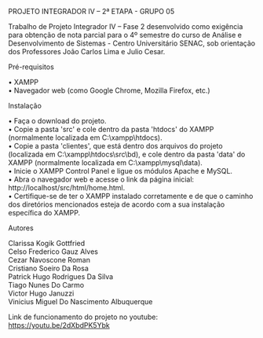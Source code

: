 PROJETO INTEGRADOR IV – 2ª ETAPA - GRUPO 05

Trabalho de Projeto Integrador IV – Fase 2 desenvolvido como exigência para obtenção de nota parcial para o 4º semestre do curso de Análise e Desenvolvimento de Sistemas - Centro 
Universitário SENAC, sob orientação dos Professores João Carlos Lima e Julio Cesar.

Pré-requisitos

• XAMPP                                                                                                                                                                             
• Navegador web (como Google Chrome, Mozilla Firefox, etc.)

Instalação

• Faça o download do projeto.                                                                                                                                
• Copie a pasta 'src' e cole dentro da pasta 'htdocs' do XAMPP (normalmente localizada em C:\xampp\htdocs).                                                                                                       
• Copie a pasta 'clientes', que está dentro dos arquivos do projeto (localizada em C:\xampp\htdocs\src\bd), e cole dentro da pasta 'data' do XAMPP (normalmente localizada em C:\xampp\mysql\data).               
• Inicie o XAMPP Control Panel e ligue os módulos Apache e MySQL.                                                                                                                                        
• Abra o navegador web e acesse o link da página inicial: http://localhost/src/html/home.html.                                                                                                                     
• Certifique-se de ter o XAMPP instalado corretamente e de que o caminho dos diretórios mencionados esteja de acordo com a sua instalação específica do XAMPP.                                              

Autores

Clarissa Kogik Gottfried                                                                                                                                                   
Celso Frederico Gauz Alves                                                                                                                                                 
Cezar Navoscone Roman                                                                                                                                                 
Cristiano Soeiro Da Rosa                                                                                                                                                 
Patrick Hugo Rodrigues Da Silva                                                                                                                                                 
Tiago Nunes Do Carmo                                                                                                                                                 
Victor Hugo Januzzi                                                                                                                                                 
Vinicius Miguel Do Nascimento Albuquerque     

Link de funcionamento do projeto no youtube:                                                                                                                                                 
https://youtu.be/2dXbdPK5Ybk                                                                                                                                                 
